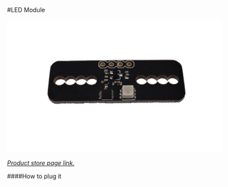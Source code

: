 #LED Module

<p align="center">
  <img src="./images/led.jpg?raw=true" alt="Buzzer"/>
</p>

_[Product store page link.](https://drotek.com/shop/en/home/465-pixhawkdropix-rgb-led-module.html)_



####How to plug it



